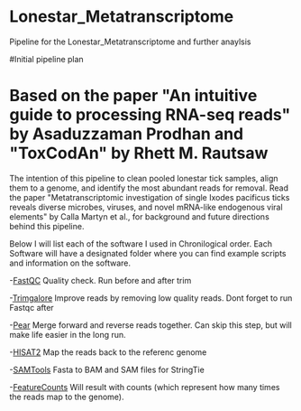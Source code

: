 # Lonestar_Metatranscriptome
Pipeline for the Lonestar_Metatranscriptome and further anaylsis

#Initial pipeline plan
# Based on the paper "An intuitive guide to processing RNA-seq reads" by Asaduzzaman Prodhan and "ToxCodAn" by Rhett M. Rautsaw
The intention of this pipeline to clean pooled lonestar tick samples, align them to a genome, and identify the most abundant reads for removal. 
Read the paper "Metatranscriptomic investigation of single Ixodes pacificus ticks reveals diverse microbes, viruses, and novel mRNA-like endogenous viral elements" by Calla Martyn et al., for background and future directions behind this pipeline. 

Below I will list each of the software I used in Chronilogical order. Each Software will have a designated folder where you can find example scripts and information on the software. 

-[FastQC](https://www.bioinformatics.babraham.ac.uk/projects/fastqc/) 
Quality check. Run before and after trim

-[Trimgalore](https://github.com/FelixKrueger/TrimGalore) 
Improve reads by removing low quality reads. Dont forget to run Fastqc after

-[Pear](https://cme.h-its.org/exelixis/web/software/pear/) 
Merge forward and reverse reads together. Can skip this step, but will make life easier in the long run.

-[HISAT2](https://daehwankimlab.github.io/hisat2/) 
Map the reads back to the referenc genome

-[SAMTools](https://www.htslib.org/) 
Fasta to BAM and SAM files for StringTie

-[FeatureCounts](https://rnnh.github.io/bioinfo-notebook/docs/featureCounts.html)
Will result with counts (which represent how many times the reads map to the genome).


